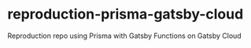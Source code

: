 # reproduction-prisma-gatsby-cloud
Reproduction repo using Prisma with Gatsby Functions on Gatsby Cloud
